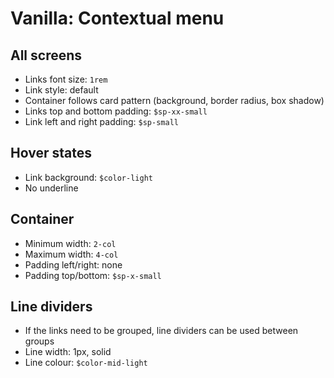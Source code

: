 # Vanilla: Contextual menu

## All screens
- Links font size: `1rem`
- Link style: default
- Container follows card pattern (background, border radius, box shadow)
- Links top and bottom padding: `$sp-xx-small`
- Link left and right padding: `$sp-small`

## Hover states
  - Link background: `$color-light`
  - No underline

## Container
  - Minimum width: `2-col`
  - Maximum width: `4-col`
  - Padding left/right: none
  - Padding top/bottom: `$sp-x-small`

## Line dividers
  - If the links need to be grouped, line dividers can be used between groups
  - Line width: 1px, solid
  - Line colour: `$color-mid-light`
